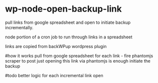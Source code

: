 # wp-node-open-backup-link
pull links from google spreadsheet and open to initiate backup incrementally. 

node portion of a cron job to run through links in a spreadsheet

links are copied from backWPup wordpress plugin

#how it works
pull from google spreadsheet
for each link - fire phantomjs scraper to post
just opening this link via phantomjs is enough initiate the backup

#todo
better logic for each incremental link open
